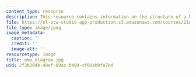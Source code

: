 ```yaml
---
content_type: resource
description: This resource contains information on the structure of a MMO.
file: https://ol-ocw-studio-app-production.s3.amazonaws.com/courses/21w-765j-interactive-and-non-linear-narrative-theory-and-practice-spring-2006/2f3b204b48ef69acb489cf08ab0fa7b4_mmo_diagram.jpg
file_type: image/jpeg
image_metadata:
  caption: ''
  credit: ''
  image-alt: ''
resourcetype: Image
title: mmo_diagram.jpg
uid: 2f3b204b-48ef-69ac-b489-cf08ab0fa7b4
---
```

